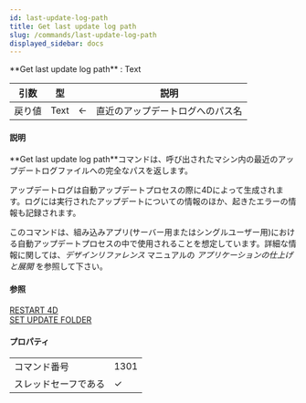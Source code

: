 ```yaml
---
id: last-update-log-path
title: Get last update log path
slug: /commands/last-update-log-path
displayed_sidebar: docs
---
```


<!--REF #_command_.Get last update log path.Syntax-->**Get last update log path** : Text<!-- END REF-->
<!--REF #_command_.Get last update log path.Params-->
| 引数 | 型 |  | 説明 |
| --- | --- | --- | --- |
| 戻り値 | Text | &#8592; | 直近のアップデートログへのパス名 |

<!-- END REF-->

#### 説明 

<!--REF #_command_.Get last update log path.Summary-->**Get last update log path**コマンドは、呼び出されたマシン内の最近のアップデートログファイルへの完全なパスを返します。<!-- END REF-->

アップデートログは自動アップデートプロセスの際に4Dによって生成されます。ログには実行されたアップデートについての情報のほか、起きたエラーの情報も記録されます。

このコマンドは、組み込みアプリ(サーバー用またはシングルユーザー用)における自動アップデートプロセスの中で使用されることを想定しています。詳細な情報に関しては、*デザインリファレンス* マニュアルの *アプリケーションの仕上げと展開* を参照して下さい。

#### 参照 

[RESTART 4D](restart-4d.md)  
[SET UPDATE FOLDER](set-update-folder.md)  

#### プロパティ

|  |  |
| --- | --- |
| コマンド番号 | 1301 |
| スレッドセーフである | &check; |



